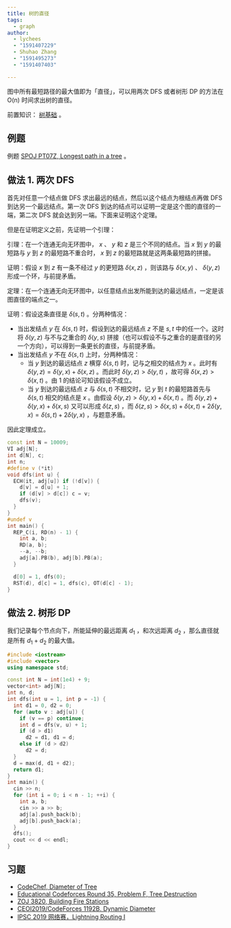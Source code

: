 ```yaml
---
title: 树的直径
tags:
  - graph
author:
  - lychees
  - "1591407229"
  - Shuhao Zhang
  - "1591495273"
  - "1591407403"

---
```


图中所有最短路径的最大值即为「直径」，可以用两次 DFS 或者树形 DP 的方法在 O(n) 时间求出树的直径。

前置知识： [树基础](./tree-basic.md) 。

## 例题

例题 [SPOJ PT07Z, Longest path in a tree](https://www.spoj.com/problems/PT07Z/) 。

## 做法 1. 两次 DFS

首先对任意一个结点做 DFS 求出最远的结点，然后以这个结点为根结点再做 DFS 到达另一个最远结点。第一次 DFS 到达的结点可以证明一定是这个图的直径的一端，第二次 DFS 就会达到另一端。下面来证明这个定理。

但是在证明定义之前，先证明一个引理：

引理：在一个连通无向无环图中， $x$ 、 $y$ 和 $z$ 是三个不同的结点。当 $x$ 到 $y$ 的最短路与 $y$ 到 $z$ 的最短路不重合时， $x$ 到 $z$ 的最短路就是这两条最短路的拼接。

证明：假设 $x$ 到 $z$ 有一条不经过 $y$ 的更短路 $\delta(x,z)$ ，则该路与 $\delta(x,y)$ 、 $\delta(y,z)$ 形成一个环，与前提矛盾。

定理：在一个连通无向无环图中，以任意结点出发所能到达的最远结点，一定是该图直径的端点之一。

证明：假设这条直径是 $\delta(s,t)$ 。分两种情况：

-   当出发结点 $y$ 在 $\delta(s,t)$ 时，假设到达的最远结点 $z$ 不是 $s,t$ 中的任一个。这时将 $\delta(y,z)$ 与不与之重合的 $\delta(y,s)$ 拼接（也可以假设不与之重合的是直径的另一个方向），可以得到一条更长的直径，与前提矛盾。
-   当出发结点 $y$ 不在 $\delta(s,t)$ 上时，分两种情况：
    -   当 $y$ 到达的最远结点 $z$ 横穿 $\delta(s,t)$ 时，记与之相交的结点为 $x$ 。此时有 $\delta(y,z)=\delta(y,x)+\delta(x,z)$ 。而此时 $\delta(y,z)>\delta(y,t)$ ，故可得 $\delta(x,z)>\delta(x,t)$ 。由 1 的结论可知该假设不成立。
    -   当 $y$ 到达的最远结点 $z$ 与 $\delta(s,t)$ 不相交时，记 $y$ 到 $t$ 的最短路首先与 $\delta(s,t)$ 相交的结点是 $x$ 。由假设 $\delta(y,z)>\delta(y,x)+\delta(x,t)$ 。而 $\delta(y,z)+\delta(y,x)+\delta(x,s)$ 又可以形成 $\delta(z,s)$ ，而 $\delta(z,s)>\delta(x,s)+\delta(x,t)+2\delta(y,x)=\delta(s,t)+2\delta(y,x)$ ，与题意矛盾。

因此定理成立。

```cpp
const int N = 10009;
VI adj[N];
int d[N], c;
int n;
#define v (*it)
void dfs(int u) {
  ECH(it, adj[u]) if (!d[v]) {
    d[v] = d[u] + 1;
    if (d[v] > d[c]) c = v;
    dfs(v);
  }
}
#undef v
int main() {
  REP_C(i, RD(n) - 1) {
    int a, b;
    RD(a, b);
    --a, --b;
    adj[a].PB(b), adj[b].PB(a);
  }

  d[0] = 1, dfs(0);
  RST(d), d[c] = 1, dfs(c), OT(d[c] - 1);
}
```

## 做法 2. 树形 DP

我们记录每个节点向下，所能延伸的最远距离 $d_1$ ，和次远距离 $d_2$ ，那么直径就是所有 $d_1 + d_2$ 的最大值。

```cpp
#include <iostream>
#include <vector>
using namespace std;

const int N = int(1e4) + 9;
vector<int> adj[N];
int n, d;
int dfs(int u = 1, int p = -1) {
  int d1 = 0, d2 = 0;
  for (auto v : adj[u]) {
    if (v == p) continue;
    int d = dfs(v, u) + 1;
    if (d > d1)
      d2 = d1, d1 = d;
    else if (d > d2)
      d2 = d;
  }
  d = max(d, d1 + d2);
  return d1;
}
int main() {
  cin >> n;
  for (int i = 0; i < n - 1; ++i) {
    int a, b;
    cin >> a >> b;
    adj[a].push_back(b);
    adj[b].push_back(a);
  }
  dfs();
  cout << d << endl;
}
```

## 习题

-    [CodeChef, Diameter of Tree](https://www.codechef.com/problems/DTREE) 
-    [Educational Codeforces Round 35, Problem F, Tree Destruction](https://codeforces.com/contest/911/problem/F) 
-    [ZOJ 3820, Building Fire Stations](https://vjudge.net/problem/ZOJ-3820) 
-    [CEOI2019/CodeForces 1192B. Dynamic Diameter](https://codeforces.com/contest/1192/problem/B) 
-    [IPSC 2019 网络赛，Lightning Routing I](https://nanti.jisuanke.com/t/41398) 
